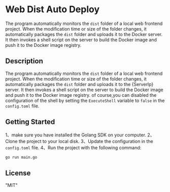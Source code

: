 # Web Dist Auto Deploy

The program automatically monitors the `dist` folder of a local web frontend project.
When the modification time or size of the folder changes, it automatically packages the `dist` folder and uploads it to the Docker server.
It then invokes a shell script on the server to build the Docker image and push it to the Docker image registry.

## Description

The program automatically monitors the `dist` folder of a local web frontend project.
When the modification time or size of the folder changes, it automatically packages the `dist` folder and uploads it to the {ServerIp} server.
It then invokes a shell script on the server to build the Docker image and push it to the Docker image registry.
of course,you can disabled the configuration of the shell by setting the `ExecuteShell` variable to `false` in the `config.toml` file.

## Getting Started

1、make sure you have installed the Golang SDK on your computer.
2、Clone the project to your local disk.
3、Update the configuration in the `config.toml` file.
4、Run the project with the following command:

```bash
go run main.go
```

## License

"MIT"
